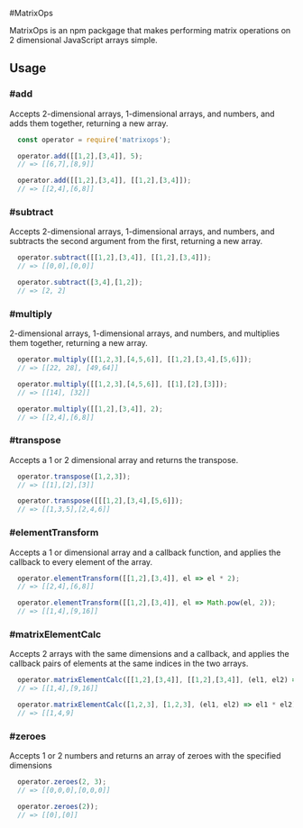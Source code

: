 #MatrixOps

MatrixOps is an npm packgage that makes performing matrix operations on 2 dimensional JavaScript arrays simple. 

## Usage
### #add

Accepts 2-dimensional arrays, 1-dimensional arrays, and numbers, and adds them together, returning a new array.

```JavaScript
  const operator = require('matrixops');

  operator.add([[1,2],[3,4]], 5);
  // => [[6,7],[8,9]]

  operator.add([[1,2],[3,4]], [[1,2],[3,4]]);
  // => [[2,4],[6,8]]
```

### #subtract

Accepts 2-dimensional arrays, 1-dimensional arrays, and numbers, and subtracts the second argument from the first, returning a new array.

```JavaScript
  operator.subtract([[1,2],[3,4]], [[1,2],[3,4]]);
  // => [[0,0],[0,0]]

  operator.subtract([3,4],[1,2]);
  // => [2, 2]
```

### #multiply

2-dimensional arrays, 1-dimensional arrays, and numbers, and multiplies them together, returning a new array.

```JavaScript
  operator.multiply([[1,2,3],[4,5,6]], [[1,2],[3,4],[5,6]]);
  // => [[22, 28], [49,64]]

  operator.multiply([[1,2,3],[4,5,6]], [[1],[2],[3]]);
  // => [[14], [32]]

  operator.multiply([[1,2],[3,4]], 2);
  // => [[2,4],[6,8]]
```

### #transpose

Accepts a 1 or 2 dimensional array and returns the transpose.

```JavaScript
  operator.transpose([1,2,3]);
  // => [[1],[2],[3]]

  operator.transpose([[[1,2],[3,4],[5,6]]);
  // => [[1,3,5],[2,4,6]]
```

### #elementTransform

Accepts a 1 or dimensional array and a callback function, and applies the callback to every element of the array.

```JavaScript
  operator.elementTransform([[1,2],[3,4]], el => el * 2);
  // => [[2,4],[6,8]]

  operator.elementTransform([[1,2],[3,4]], el => Math.pow(el, 2));
  // => [[1,4],[9,16]]
```

### #matrixElementCalc

Accepts 2 arrays with the same dimensions and a callback, and applies the callback pairs of elements at the same indices in the two arrays.

```JavaScript
  operator.matrixElementCalc([[1,2],[3,4]], [[1,2],[3,4]], (el1, el2) => el1 * el2);
  // => [[1,4],[9,16]]

  operator.matrixElementCalc([1,2,3], [1,2,3], (el1, el2) => el1 * el2);
  // => [[1,4,9]
```

### #zeroes

Accepts 1 or 2 numbers and returns an array of zeroes with the specified dimensions

```JavaScript
  operator.zeroes(2, 3);
  // => [[0,0,0],[0,0,0]]

  operator.zeroes(2));
  // => [[0],[0]]
```
